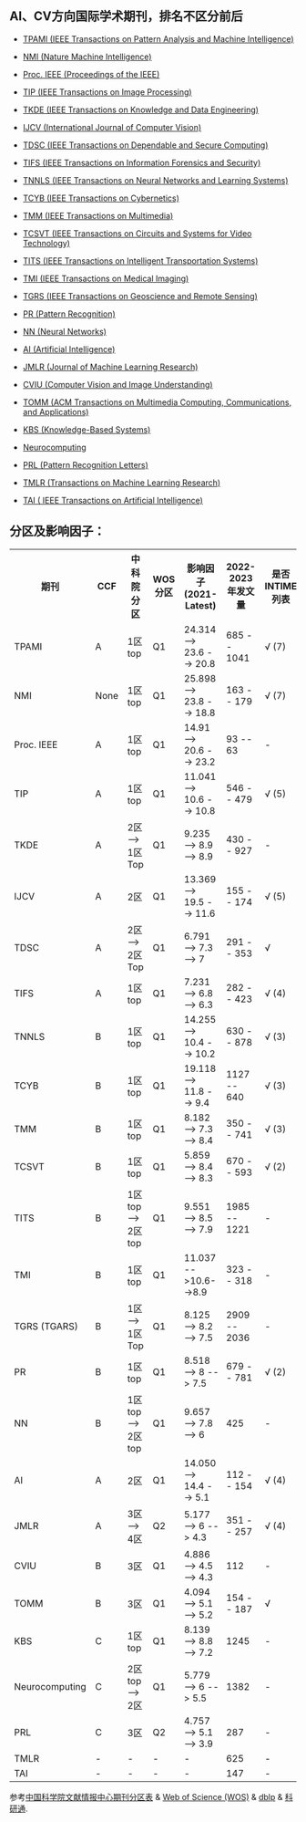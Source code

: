 ## AI、CV方向国际学术期刊，排名不区分前后

 - [TPAMI (IEEE Transactions on Pattern Analysis and Machine Intelligence)](https://ieeexplore.ieee.org/xpl/RecentIssue.jsp?punumber=34)

 - [NMI (Nature Machine Intelligence)](https://www.nature.com/natmachintell/)

 - [Proc. IEEE (Proceedings of the IEEE)](https://proceedingsoftheieee.ieee.org/)

 - [TIP (IEEE Transactions on Image Processing)](https://ieeexplore.ieee.org/xpl/RecentIssue.jsp?punumber=83)

 - [TKDE (IEEE Transactions on Knowledge and Data Engineering)](https://ieeexplore.ieee.org/xpl/RecentIssue.jsp?punumber=69)

 - [IJCV (International Journal of Computer Vision)](https://www.springer.com/journal/11263)

 - [TDSC (IEEE Transactions on Dependable and Secure Computing)](https://ieeexplore.ieee.org/xpl/aboutJournal.jsp?punumber=8858)

 - [TIFS (IEEE Transactions on Information Forensics and Security)](https://ieeexplore.ieee.org/xpl/RecentIssue.jsp?punumber=10206)

 - [TNNLS (IEEE Transactions on Neural Networks and Learning Systems)](https://ieeexplore.ieee.org/xpl/RecentIssue.jsp?punumber=5962385)

 - [TCYB (IEEE Transactions on Cybernetics)](https://ieeexplore.ieee.org/xpl/RecentIssue.jsp?punumber=6221036)

 - [TMM (IEEE Transactions on Multimedia)](https://ieeexplore.ieee.org/xpl/RecentIssue.jsp?punumber=6046)

 - [TCSVT (IEEE Transactions on Circuits and Systems for Video Technology)](https://ieeexplore.ieee.org/xpl/RecentIssue.jsp?punumber=76)

 - [TITS (IEEE Transactions on Intelligent Transportation Systems)](https://ieeexplore.ieee.org/xpl/RecentIssue.jsp?punumber=6979)

 - [TMI (IEEE Transactions on Medical Imaging)](https://www.ieeetmi.org/)

 - [TGRS (IEEE Transactions on Geoscience and Remote Sensing)](https://ieeexplore.ieee.org/xpl/RecentIssue.jsp?punumber=36)

 - [PR (Pattern Recognition)](https://www.sciencedirect.com/journal/pattern-recognition)

 - [NN (Neural Networks)](https://www.sciencedirect.com/journal/neural-networks)

 - [AI (Artificial Intelligence)](https://jcr.clarivate.com/jcr-jp/journal-profile?journal=ARTIF%20INTELL&year=2021)

 - [JMLR (Journal of Machine Learning Research)](https://www.jmlr.org/) 

 - [CVIU (Computer Vision and Image Understanding)](https://www.sciencedirect.com/journal/computer-vision-and-image-understanding/)

  - [TOMM (ACM Transactions on Multimedia Computing, Communications, and Applications)](https://dl.acm.org/journal/tomm)

 - [KBS (Knowledge-Based Systems)](https://www.sciencedirect.com/journal/knowledge-based-systems)

 - [Neurocomputing](https://www.sciencedirect.com/journal/neurocomputing/)

 - [PRL (Pattern Recognition Letters)](https://www.sciencedirect.com/journal/pattern-recognition-letters/)

- [TMLR (Transactions on Machine Learning Research)](https://jmlr.org/tmlr/)

- [TAI ( IEEE Transactions on Artificial Intelligence)](https://cis.ieee.org/publications/ieee-transactions-on-artificial-intelligence)


## 分区及影响因子：

 <table>
  <tr>
    <th>期刊</th>
    <th>CCF</th>
    <th>中科院分区</th>
    <th>WOS分区</th>
    <th>影响因子 (2021-Latest)</th>
    <th>2022-2023年发文量</th>
    <th>是否INTIME列表</th>
  </tr>
  <tr>
    <td>TPAMI</td>
    <td>A</td>
    <td>1区top</td>
    <td>Q1</td>
    <td>24.314 --> 23.6 --> 20.8</td>
    <td>685 -- 1041</td>
    <td>√ (7)</td>
  </tr>
  <tr>
    <td>NMI</td>
    <td>None</td>
    <td>1区top</td>
    <td>Q1</td>
    <td>25.898 --> 23.8 --> 18.8</td>
    <td>163 -- 179</td>
    <td>√ (7)</td>
  </tr>
  <tr>
    <td>Proc. IEEE</td>
    <td>A</td>
    <td>1区top</td>
    <td>Q1</td>
    <td>14.91 --> 20.6 --> 23.2</td>
    <td>93 -- 63</td>
    <td>-</td>
  </tr>
  <tr>
    <td>TIP</td>
    <td>A</td>
    <td>1区top</td>
    <td>Q1</td>
    <td>11.041 --> 10.6 --> 10.8</td>
    <td>546 -- 479</td>
    <td>√ (5)</td>
  </tr>
  <tr>
    <td>TKDE</td>
    <td>A</td>
    <td>2区 --> 1区Top</td>
    <td>Q1</td>
    <td>9.235 --> 8.9 --> 8.9</td>
    <td>430 -- 927</td>
    <td>-</td>
  </tr>
  <tr>
    <td>IJCV</td>
    <td>A</td>
    <td>2区</td>
    <td>Q1</td>
    <td>13.369 --> 19.5 --> 11.6</td>
    <td>155 -- 174</td>
    <td>√ (5)</td>
  </tr>
  <tr>
    <td>TDSC</td>
    <td>A</td>
    <td>2区 --> 2区Top</td>
    <td>Q1</td>
    <td>6.791 --> 7.3 --> 7</td>
    <td>291 -- 353</td>
    <td>√</td>
  </tr>
  <tr>
    <td>TIFS</td>
    <td>A</td>
    <td>1区top</td>
    <td>Q1</td>
    <td>7.231 --> 6.8 --> 6.3</td>
    <td>282 -- 423</td>
    <td>√ (4)</td>
  </tr>
  <tr>
    <td>TNNLS</td>
    <td>B</td>
    <td>1区top</td>
    <td>Q1</td>
    <td>14.255 --> 10.4 --> 10.2</td>
    <td>630 -- 878</td>
    <td>√ (3)</td>
  </tr>
  <tr>
    <td>TCYB</td>
    <td>B</td>
    <td>1区top</td>
    <td>Q1</td>
    <td>19.118 --> 11.8 --> 9.4</td>
    <td>1127 -- 640</td>
    <td>√ (3)</td>
  </tr>
  <tr>
    <td>TMM</td>
    <td>B</td>
    <td>1区top</td>
    <td>Q1</td>
    <td>8.182 --> 7.3 --> 8.4</td>
    <td>350 -- 741</td>
    <td>√ (3)</td>
  </tr>
  <tr>
    <td>TCSVT</td>
    <td>B</td>
    <td>1区top</td>
    <td>Q1</td>
    <td>5.859 --> 8.4 --> 8.3</td>
    <td>670 -- 593</td>
    <td>√ (2)</td>
  </tr>
  <tr>
    <td>TITS</td>
    <td>B</td>
    <td>1区top --> 2区top</td>
    <td>Q1</td>
    <td>9.551 --> 8.5 --> 7.9</td>
    <td>1985 -- 1221</td>
    <td>-</td>
  </tr>
  <tr>
    <td>TMI</td>
    <td>B</td>
    <td>1区top</td>
    <td>Q1</td>
    <td>11.037-->10.6-->8.9</td>
    <td>323 -- 318</td>
    <td>-</td>
  </tr>
  <tr>
    <td>TGRS (TGARS)</td>
    <td>B</td>
    <td>1区 --> 1区Top</td>
    <td>Q1</td>
    <td>8.125 --> 8.2 --> 7.5</td>
    <td>2909 -- 2036</td>
    <td>-</td>
  </tr>
  <tr>
    <td>PR</td>
    <td>B</td>
    <td>1区top</td>
    <td>Q1</td>
    <td>8.518 --> 8 --> 7.5</td>
    <td>679 -- 781</td>
    <td>√ (2)</td>
  </tr>
  <tr>
    <td>NN</td>
    <td>B</td>
    <td>1区top --> 2区top</td>
    <td>Q1</td>
    <td>9.657 --> 7.8 --> 6</td>
    <td>425</td>
    <td>-</td>
  </tr>
  <tr>
    <td>AI</td>
    <td>A</td>
    <td>2区</td>
    <td>Q1</td>
    <td>14.050 --> 14.4 --> 5.1</td>
    <td>112 -- 154</td>
    <td>√ (4)</td>
  </tr>
  <tr>
    <td>JMLR</td>
    <td>A</td>
    <td>3区 --> 4区</td>
    <td>Q2</td>
    <td>5.177 --> 6 --> 4.3</td>
    <td>351 -- 257</td>
    <td>√ (4)</td>
  </tr>
  <tr>
    <td>CVIU</td>
    <td>B</td>
    <td>3区</td>
    <td>Q1</td>
    <td>4.886 --> 4.5 --> 4.3</td>
    <td>112</td>
    <td>-</td>
  </tr>
  <tr>
    <td>TOMM</td>
    <td>B</td>
    <td>3区</td>
    <td>Q1</td>
    <td>4.094 --> 5.1 --> 5.2</td>
    <td>154 -- 187</td>
    <td>√</td>
  </tr>
  <tr>
    <td>KBS</td>
    <td>C</td>
    <td>1区top</td>
    <td>Q1</td>
    <td> 8.139 --> 8.8 --> 7.2</td>
    <td>1245</td>
    <td>-</td>
  </tr>
  <tr>
    <td>Neurocomputing</td>
    <td>C</td>
    <td>2区top --> 2区</td>
    <td>Q1</td>
    <td>5.779 --> 6 --> 5.5</td>
    <td>1382</td>
    <td>-</td>
  </tr>
  <tr>
    <td>PRL</td>
    <td>C</td>
    <td>3区</td>
    <td>Q2</td>
    <td>4.757 --> 5.1 --> 3.9</td>
    <td>287</td>
    <td>-</td>
  </tr>
  <tr>
    <td>TMLR</td>
    <td>-</td>
    <td>-</td>
    <td>-</td>
    <td>-</td>
    <td>625</td>
    <td>-</td>
  </tr>
  <tr>
    <td>TAI</td>
    <td>-</td>
    <td>-</td>
    <td>-</td>
    <td>-</td>
    <td>147</td>
    <td>-</td>
  </tr>
</table>


参考[中国科学院文献情报中心期刊分区表](http://www.fenqubiao.com/) & [Web of Science (WOS)](https://www.webofscience.com/wos/woscc/basic-search) & [dblp](https://dblp.org/) & [科研通](https://www.ablesci.com/).

 
